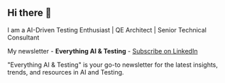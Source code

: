 ## Hi there 👋

I am a AI-Driven Testing Enthusiast | QE Architect | Senior Technical Consultant

My newsletter - **Everything AI & Testing** - <a href="https://www.linkedin.com/build-relation/newsletter-follow?entityUrn=7270166969893425153" target="_blank">Subscribe on LinkedIn</a>

"Everything AI & Testing" is your go-to newsletter for the latest insights, trends, and resources in AI and Testing.

<!--
**jyotiprakashb83/jyotiprakashb83** is a ✨ _special_ ✨ repository because its `README.md` (this file) appears on your GitHub profile.

Here are some ideas to get you started:

- 🔭 I’m currently working on ...
- 🌱 I’m currently learning ...
- 👯 I’m looking to collaborate on ...
- 🤔 I’m looking for help with ...
- 💬 Ask me about ...
- 📫 How to reach me: ...
- 😄 Pronouns: ...
- ⚡ Fun fact: ...
-->
